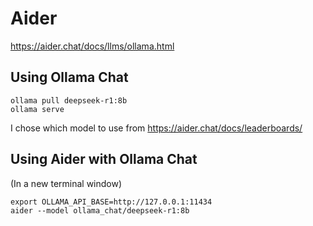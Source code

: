 # Aider

https://aider.chat/docs/llms/ollama.html

## Using Ollama Chat

```
ollama pull deepseek-r1:8b
ollama serve
```

I chose which model to use from https://aider.chat/docs/leaderboards/

## Using Aider with Ollama Chat

(In a new terminal window)

```
export OLLAMA_API_BASE=http://127.0.0.1:11434
aider --model ollama_chat/deepseek-r1:8b
```


